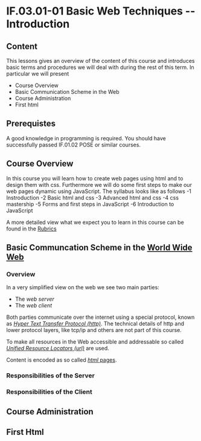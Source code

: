 # IF.03.01-01 Basic Web Techniques -- Introduction
## Content
This lessons gives an overview of the content of this course and introduces basic terms and procedures we will deal with during the rest of this term. In particular we will present
- Course Overview
- Basic Communication Scheme in the Web
- Course Administration
- First html

## Prerequistes
A good knowledge in programming is required. You should have successfully passed IF.01.02 POSE or similar courses.

## Course Overview
In this course you will learn how to create web pages using html and to design them with css. Furthermore we will do some first steps to make our web pages dynamic using JavaScript. The syllabus looks like as follows
-1 Instroduction
-2 Basic html and css
-3 Advanced html and css
-4 css mastership
-5 Forms and first steps in JavaScript
-6 Introduction to JavaScript

A more detailed view what we expect you to learn in this course can be found in the [Rubrics](Rubrics)

## Basic Communcation Scheme in the [World Wide Web](https://en.wikipedia.org/wiki/World_Wide_Web)
### Overview
In a very simplified view on the web we see two main parties:

- The *web server*
- The *web client*

Both parties communicate over the internet using a special protocol, known as *[Hyper Text Transfer Protocol (http)](https://en.wikipedia.org/wiki/Hypertext_Transfer_Protocol)*. The technical details of http and lower protocol layers, like tcp/ip and others are not part of this course.

To make all resources in the Web accessible and addressable so called *[Unified Resource Locators (url)](https://en.wikipedia.org/wiki/URL)* are used.

Content is encoded as so called [*html* pages](https://en.wikipedia.org/wiki/HTML).

### Responsibilities of the Server

### Responsibilities of the Client

## Course Administration

## First Html

